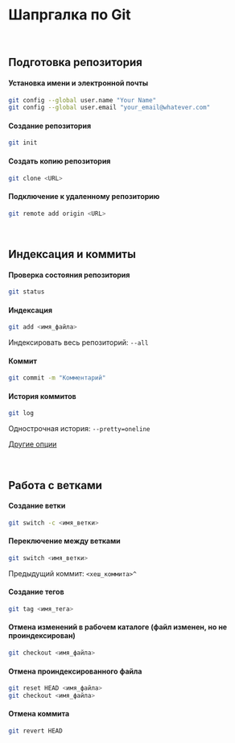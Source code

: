 # Шапргалка по Git

<br />

## Подготовка репозитория

#### Установка имени и электронной почты
```bash
git config --global user.name "Your Name"
git config --global user.email "your_email@whatever.com"
```
#### Создание репозитория
```bash
git init
```

#### Создать копию репозитория
```bash
git clone <URL>
```

#### Подключение к удаленному репозиторию
```bash
git remote add origin <URL>
```

<br />

## Индексация и коммиты

#### Проверка состояния репозитория
```bash
git status
```

#### Индексация
```bash
git add <имя_файла>
```
Индексировать весь репозиторий: `--all`

#### Коммит
```bash
git commit -m "Комментарий"
```

#### История коммитов
```bash
git log
```
Однострочная история: `--pretty=oneline`

[Другие опции](https://git-scm.com/docs/git-log)

<br />

## Работа с ветками

#### Создание ветки
```bash
git switch -c <имя_ветки>
```

#### Переключение между ветками
```bash
git switch <имя_ветки>
```
Предыдущий коммит: `<хеш_коммита>^`

#### Создание тегов
```bash
git tag <имя_тега>
```

#### Отмена изменений в рабочем каталоге (файл изменен, но не проиндексирован)
```bash
git checkout <имя_файла>
```

#### Отмена проиндексированного файла
```bash
git reset HEAD <имя_файла>
git checkout <имя_файла>
```

#### Отмена коммита
```bash
git revert HEAD
```

